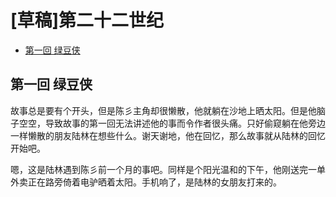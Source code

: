 # [草稿]第二十二世纪

- [第一回 绿豆侠](#第一回)

## 第一回 绿豆侠

故事总是要有个开头，但是陈彡主角却很懒散，他就躺在沙地上晒太阳。但是他脑子空空，导致故事的第一回无法讲述他的事而令作者很头痛。只好偷窥躺在他旁边一样懒散的朋友陆林在想些什么。谢天谢地，他在回忆，那么故事就从陆林的回忆开始吧。

嗯，这是陆林遇到陈彡前一个月的事吧。同样是个阳光温和的下午，他刚送完一单外卖正在路旁倚着电驴晒着太阳。手机响了，是陆林的女朋友打来的。
